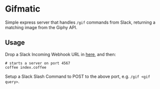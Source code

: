 # Gifmatic

Simple express server that handles `/gif` commands from Slack, returning
a matching image from the Giphy API.

## Usage

Drop a Slack Incoming Webhook URL in [here](index.coffee#L31), and then:

```
# starts a server on port 4567
coffee index.coffee
```

Setup a Slack Slash Command to POST to the above port, e.g. `/gif <gif
query>`.
